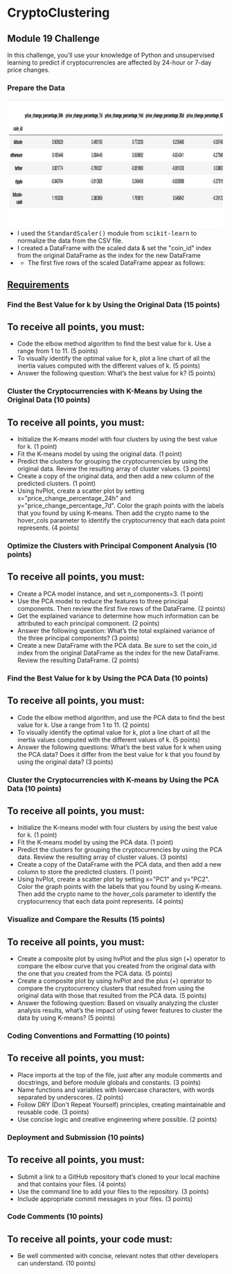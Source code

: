 # CryptoClustering
## Module 19 Challenge 
In this challenge, you’ll use your knowledge of Python and unsupervised learning to predict if cryptocurrencies are affected by 24-hour or 7-day price changes.

### Prepare the Data 

<img align="right" width="700" height="300" src="https://github.com/molleighH/CryptoClustering/blob/main/Images/firstfiverowsscaleddata.png?raw=true">

* I used the <samp>StandardScaler()</samp> module from <samp>scikit-learn</samp> to normalize the data from the CSV file.
* I created a DataFrame with the scaled data & set the "coin_id" index from the original DataFrame as the index for the new DataFrame
* * The first five rows of the scaled DataFrame appear as follows: 

## <ins>Requirements</ins>

### Find the Best Value for k by Using the Original Data (15 points)
## To receive all points, you must:
* Code the elbow method algorithm to find the best value for k. Use a range from 1 to 11. (5 points)
* To visually identify the optimal value for k, plot a line chart of all the inertia values computed with the different values of k. (5 points)
* Answer the following question: What’s the best value for k? (5 points)

### Cluster the Cryptocurrencies with K-Means by Using the Original Data (10 points)
## To receive all points, you must:
* Initialize the K-means model with four clusters by using the best value for k. (1 point)
* Fit the K-means model by using the original data. (1 point)
* Predict the clusters for grouping the cryptocurrencies by using the original data. Review the resulting array of cluster values. (3 points)
* Create a copy of the original data, and then add a new column of the predicted clusters. (1 point)
* Using hvPlot, create a scatter plot by setting x="price_change_percentage_24h" and y="price_change_percentage_7d". Color the graph points with the labels that you found by using K-means. Then add the crypto name to the hover_cols parameter to identify the cryptocurrency that each data point represents. (4 points)

### Optimize the Clusters with Principal Component Analysis (10 points)
## To receive all points, you must:
* Create a PCA model instance, and set n_components=3. (1 point)
* Use the PCA model to reduce the features to three principal components. Then review the first five rows of the DataFrame. (2 points)
* Get the explained variance to determine how much information can be attributed to each principal component. (2 points)
* Answer the following question: What’s the total explained variance of the three principal components? (3 points)
* Create a new DataFrame with the PCA data. Be sure to set the coin_id index from the original DataFrame as the index for the new DataFrame. Review the resulting DataFrame. (2 points)

### Find the Best Value for k by Using the PCA Data (10 points)
## To receive all points, you must:
* Code the elbow method algorithm, and use the PCA data to find the best value for k. Use a range from 1 to 11. (2 points)
* To visually identify the optimal value for k, plot a line chart of all the inertia values computed with the different values of k. (5 points)
* Answer the following questions: What’s the best value for k when using the PCA data? Does it differ from the best value for k that you found by using the original data? (3 points)

### Cluster the Cryptocurrencies with K-means by Using the PCA Data (10 points)
## To receive all points, you must:
* Initialize the K-means model with four clusters by using the best value for k. (1 point)
* Fit the K-means model by using the PCA data. (1 point)
* Predict the clusters for grouping the cryptocurrencies by using the PCA data. Review the resulting array of cluster values. (3 points)
* Create a copy of the DataFrame with the PCA data, and then add a new column to store the predicted clusters. (1 point)
* Using hvPlot, create a scatter plot by setting x="PC1" and y="PC2". Color the graph points with the labels that you found by using K-means. Then add the crypto name to the hover_cols parameter to identify the cryptocurrency that each data point represents. (4 points)

### Visualize and Compare the Results (15 points)
## To receive all points, you must:
* Create a composite plot by using hvPlot and the plus sign (+) operator to compare the elbow curve that you created from the original data with the one that you created from the PCA data. (5 points)
* Create a composite plot by using hvPlot and the plus (+) operator to compare the cryptocurrency clusters that resulted from using the original data with those that resulted from the PCA data. (5 points)
* Answer the following question: Based on visually analyzing the cluster analysis results, what’s the impact of using fewer features to cluster the data by using K-means? (5 points)

### Coding Conventions and Formatting (10 points)
## To receive all points, you must:
* Place imports at the top of the file, just after any module comments and docstrings, and before module globals and constants. (3 points)
* Name functions and variables with lowercase characters, with words separated by underscores. (2 points)
* Follow DRY (Don't Repeat Yourself) principles, creating maintainable and reusable code. (3 points)
* Use concise logic and creative engineering where possible. (2 points)

### Deployment and Submission (10 points)
## To receive all points, you must:
* Submit a link to a GitHub repository that’s cloned to your local machine and that contains your files. (4 points)
* Use the command line to add your files to the repository. (3 points)
* Include appropriate commit messages in your files. (3 points)

### Code Comments (10 points)
## To receive all points, your code must:
* Be well commented with concise, relevant notes that other developers can understand. (10 points)
